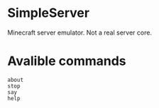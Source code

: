 # SimpleServer

Minecraft server emulator. Not a real server core.


# Avalible commands
```
about
stop
say
help
```
